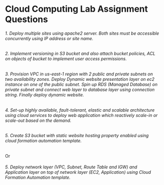 # Cloud Computing Lab Assignment Questions

###### 1. Deploy multiple sites using apache2 server. Both sites must be accessible concurrently using IP address or site name.
###### 2. Implement versioning in S3 bucket and also attach bucket policies, ACL on objects of bucket to implement user access permissions.
###### 3. Provision VPC in us-east-1 region with 2 public and private subnets on two availability zones. Deploy Dynamic website presentation layer on ec2 instance on one of the public subnet. Spin up RDS (Managed Database) on private subnet and connect web layer to database layer using connection string. Finally deploy dynamic website.
###### 4. Set-up highly available, fault-tolerant, elastic and scalable architecture using cloud services to deploy web application which reactively scale-in or scale-out based on the demand.
###### 5. Create S3 bucket with static website hosting property enabled using cloud formation automation template.
Or
###### 5. Deploy network layer (VPC, Subnet, Route Table and IGW) and Application layer on top of network layer (EC2, Application) using Cloud Formation Automation template.  
